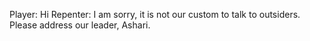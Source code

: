 Player: Hi
Repenter: I am sorry, it is not our custom to talk to outsiders. Please address our leader, Ashari.